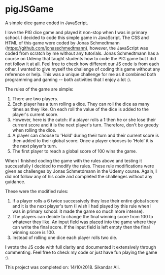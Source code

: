 # pigJSGame
A simple dice game coded in JavaScript.

I love the PIG dice game and played it non-stop when I was in primary school. I decided to code this simple game in JavaScript.
The CSS and HTML of this game were coded by Jonas Schmedtmann (https://github.com/jonasschmedtmann), however, the JavaScript was
coded from scratch by me without any tutorials. Jonas Schmedtmann has a course on Udemy that taught students how to code the PIG
game but I did not follow it at all. Feel free to check how different our JS code is from each other. I wanted to give myself 
the challenge of coding this game without any reference or help. This was a unique challenge for me as it combined both 
programming and gaming -- both activities that I enjoy a lot :).

The rules of the game are simple:
1. There are two players.
2. Each player has a turn rolling a dice. They can roll the dice as many times as they like. On each roll the value of the dice
is added to the player's current score.
3. However, here is the catch: if a player rolls a 1 then he or she lose their current score and it is the next player's turn.
Therefore, don't be greedy when rolling the dice.
4. A player can choose to 'Hold' during their turn and their current score is then added to their global score. Once a player chooses
to 'Hold' it is the next player's turn.
5. The first player to reach a global score of 100 wins the game.

When I finished coding the game with the rules above and testing it successfully I decided to modify the rules. These rule modifications
were given as challenges by Jonas Schmetdmann in the Udemy course. Again, I did not follow any of his code and completed the challenges
without any guidance.

These were the modified rules:
1. If a player rolls a 6 twice successively they lose their entire global score and it is the next player's turn (I wish I had played by 
this rule when I was in primary school: it made the game so much more intense).
2. The players can decide to change the final winning score from 100 to whatever they like. An input field was placed into the game where
they can write the final score. If the input field is left empty then the final winning score is 100.
3. Instead of rolling one dice each player rolls two die.

I wrote the JS code with full clarity and documented it extensively through commenting. Feel free to check my code or just have fun 
playing the game :).

This project was completed on: 14/10/2018.
Sikandar Ali.
